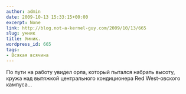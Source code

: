 ```yaml
---
author: admin
date: 2009-10-13 15:33:15+00:00
excerpt: None
link: http://blog.not-a-kernel-guy.com/2009/10/13/665
slug: умник
title: Умник.
wordpress_id: 665
tags:
- Всякая всячина
---
```


По пути на работу увидел орла, который пытался набрать высоту, кружа над вытяжкой центрального кондиционера Red West-овского кампуса…

